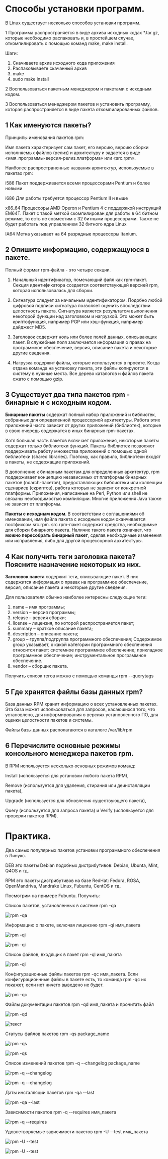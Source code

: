 # Способы установки программ. 

В Linux существует несколько способов установки программ.

1 Программа распространяется в виде архива исходных кодах *.tar.gz, которые необходимо распаковать и, в простейшем случае, откомпилировать с помощью команд make, make install.

Шаги: 

1. Скачиваете архив исходного кода приложения
2. Распаковываете скачанный архив
3. make
4. sudo make install

2 Воспользоваться пакетным менеджером и пакетами с исходным кодом. 

3 Воспользоваться менеджером пакетов и установить программу, которая распространяется в виде пакета откомпилированных файлов.


## 1 Как именуются пакеты? 

Принципы именования пакетов rpm: 

Имя пакета характеризует сам пакет, его версию, версию сборки исполняемых файлов (релиз) и архитектуру и задается в виде «имя_программы-версия-релиз.платформа» или «src.rpm». 

Наиболее распространенные названия архитектур, используемые в пакетах rpm: 

i586 Пакет поддерживается всеми процессорами Pentium и более новыми 

i686 Для работы требуется процессор Pentium II и выше 

x86_64 Процессоры AMD Operon и Pentium 4 с поддержкой инструкций EM64T. Пакет с такой меткой скомпилирован для работы в 64 битном режиме, то есть не совместим с 32 битными процессорами. Также не будет работать под управлением 32 битного ядра Linux

IA64 Метка указывает на 64 разрядные процессоры Itanium. 


## 2 Опишите информацию, содержащуюся в пакете. 

Полный формат rpm-файла - это четыре секции.

1) Начальный идентификатор, помечающий файл как rpm-пакет. Секция идентификатора создается соответствующей версией rpm, которая использовалась для сборки.

2) Сигнатура следует за начальным идентификатором. Подобно любой цифровой подписи сигнатура позволяет оценить впоследствии целостность пакета. Сигнатура является результатом выполнения некоторой функции над заголовком и нагрузкой. Это может быть криптофункция, например PGP или хэш-функция, например дайджест MD5.

3) Заголовок содержит ноль или более полей данных, описывающих пакет. В служебные поля заключается информация о правах на программное обеспечение, версия, описание пакета и некоторые другие сведения.

4) Нагрузка содержит файлы, которые используются в проекте. Когда отдана команда на установку пакета, эти файлы копируются в систему в нужные места. Все дерево каталогов и файлов пакета сжато с помощью gzip.


## 3 Существует два типа пакетов rpm - бинарные и с исходным кодом. 

**Бинарные пакеты** содержат полный набор приложений и библиотек, собранных для определенной процессорной архитектуры. Работа этих приложений часто зависит от других приложений (библиотек), которые в свою очередь содержатся в иных бинарных rpm-пакетах.

Хотя большая часть пакетов включает приложения, некоторые пакеты содержат только библиотеки функций. Пакеты библиотек позволяют поддерживать работу множества приложений с помощью одной библиотеки (shared libraries). Поэтому, как правило, библиотеки входят в пакеты, не содержащие приложений.

В дополнение к бинарным пакетам для определенных архитектур, rpm поддерживает концепцию независимых от платформы бинарных пакетов (noarch-пакетов), предоставляющих библиотеки или коллекции сценариев (скриптов), работа которых не зависит от конкретной платформы. Приложения, написанные на Perl, Python или shell не связаны необходимостью компиляции. Многие приложения Java также не зависят от платформы.

**Пакеты с исходным кодом**. В соответствии с соглашениями об именовании, имя файла пакета с исходным кодом оканчивается постфиксом src.rpm. 
src.rpm-пакет содержит средства, необходимые для сборки бинарного пакета. Наличие такого пакета означает, что **можно пересобрать бинарный пакет**, сделав необходимые изменения или исправления, либо для другой процессорной архитектуры. 


## 4 Как получить теги заголовка пакета? Поясните назначение некоторых из них. 

**Заголовок пакета** содержит теги, описывающие пакет. В них содержится информация о правах на программное обеспечение, версия, описание пакета и некоторые другие сведения. 

Для пользователя обычно наиболее интересны следующие теги: 

1. name – имя программы;
2. version – версия программы;
3. release – версия сборки;
4. license – лицензия, по которой распространяется пакет;
5. summary – краткое описание пакета;
6. description – описание пакета;
7. group – группа/подгруппа программного обеспечения; Содержимое group указывает, к какой категории программного обеспечения относится пакет: системное программное обеспечение; прикладное программное обеспечение; инструментальное программное обеспечение. 
8. vendor – сборщик пакета.

Получить список тегов можно с помощью команды rpm --querytags


## 5 Где хранятся файлы базы данных rpm? 

База данных RPM хранит информацию о всех установленных пакетах. Эта база может использоваться для запросов, касающихся того, что установлено, для информирования о версиях установленного ПО, для оценки целостности пакетов и системы.

Файлы базы данных располагаются в каталоге /var/lib/rpm


## 6 Перечислите основные режимы консольного менеджера пакетов rpm. 

В RPM используется несколько основных режимов команд: 

Install (используется для установки любого пакета RPM), 

Remove (используется для удаления, стирания или деинсталляции пакета), 

Upgrade (используется для обновления существующего пакета), 

Query (используется для запроса пакета) и Verify (используется для проверки пакетов RPM).


# Практика. 

Два самых популярных пакетов установки программного обеспечения в Линукс.

DEB это пакеты Debian подобных дистрибутивов: Debian, Ubunta, Mint, Q4OS и тд.

RPM это пакеты дистрибутивов на базе RedHat: Fedora, ROSA, OpenMandriva, Mandrake Linux, Fubuntu, CentOS и тд. 

Посмотрим на примере Fubuntu. Получить: 

Список пакетов, установленных в системе rpm -qa

![rpm -qa](https://sun9-5.userapi.com/impg/rFB7C4tyL0kdET4XlPhqJNlouLWkCozYM6UtTQ/F8Bbi3jye-Y.jpg?size=335x41&quality=95&sign=3f11b8c29d724a247e67beedda9d1000&type=album)

Информацию о пакете, включая лицензию rpm -qi имя_пакета 

![rpm -qi](https://sun9-45.userapi.com/impg/9NQQj-G5IUP5aKPZEsNB43tGm0OZI4Hb0edugQ/ZjDqZMSiMXY.jpg?size=814x450&quality=95&sign=dbffbaad6f9c4a6e6964faaec15c5a39&type=album) 

![rpm -qi](https://sun9-32.userapi.com/impg/SKid7fQbAglzqzttgcTdRzdAcD0iLvEiXs5F9w/ssqT1vRI8yk.jpg?size=846x371&quality=95&sign=1275fbaa52c0e43976c9cd13abc31930&type=album) 

Список файлов, входящих в пакет rpm -ql имя_пакета 

![rpm -ql](https://sun9-68.userapi.com/impg/025EoxmTBbbkLzaJXr2qheXrzndWahVXycFB3g/0ocS-uyL_nE.jpg?size=614x627&quality=95&sign=50b7bfd17e3a69ff5697360cb80facf2&type=album) 
 
Конфигурационные файлы пакетов rpm -qc имя_пакета. 
Если конфигурационнные файлы в пакете есть, то команда rpm -qc их покажет, если нет ничего выведено не будет. 

![rpm -qc](https://sun9-73.userapi.com/impg/BvRjew8OddoEWsGMUvrEZs-VtDIl65r0nR_YyQ/UVGZ0fdYE3U.jpg?size=690x135&quality=95&sign=7cd2757ed1dfbfddc2c8bd62c4f9eee5&type=album) 

Файлы документации пакетов rpm -qd имя_пакета и прочитать файл

![rpm -qd](https://sun9-65.userapi.com/impg/Kj2IWYHgZni9m6052EWdOTPHIMrg5lfOeACmqw/zRc5I61oNRA.jpg?size=815x594&quality=95&sign=1a27b066adee0b3d3507618b8dc4ee65&type=album)

![текст](https://sun9-37.userapi.com/impg/uLrmMTehzpH8Su3rdCBS-rKWP8Tj_4SGjq8Szg/6vtKYJP9FCM.jpg?size=774x485&quality=95&sign=6d66f8e30d85c9eec1e1cfafda587774&type=albumrl)

Статусы файлов пакетов rpm -qs package_name 

![rpm -qs](https://sun9-66.userapi.com/impg/U71LNXYZCdMgqVOdkD8KQbGsMBkGOrSqOm5H1Q/Tk_68hO7OjU.jpg?size=706x655&quality=95&sign=a388551f2b410dc323acc88c99d65c42&type=album) 

![rpm -qs](https://sun9-26.userapi.com/impg/QZymwD0juNzBNHLhNoEekpB6008TfHHP2RPsiA/MExxKW1NDO0.jpg?size=595x146&quality=95&sign=735dc7708ede12885ed281b9b234b8ea&type=album)

Список изменений пакетов rpm -q --changelog package_name 

![rpm -q --changelog](https://sun9-9.userapi.com/impg/FGD5k7Fniy_MJ0WHQvBztmal2717u8lHvw7e4A/KbE3nkFKTS8.jpg?size=913x588&quality=95&sign=f0488c11a3984fdb897734aed9dd7b73&type=album)

![rpm -q --changelog](https://sun9-16.userapi.com/impg/yLu3FOmCUH4xCHIwAX91d3wKvUPXrKQTnb_y0A/25SvqJkQXss.jpg?size=922x489&quality=95&sign=7d2eadad03c6f0d5c5cf293db101caef&type=album) 
 
Даты инсталляции пакетов rpm -qa --last 

![rpm -qa --last](https://sun9-33.userapi.com/impg/kaGmCYamCUth5UdP0rRE9Xuc0LlnkB8iCpq0Kw/5FvGSrwssAk.jpg?size=842x625&quality=95&sign=aecf59fdd7bb0e40787c0dc1a51fdb9b&type=album)

Зависимости пакетов rpm -q --requires имя_пакета 

![rpm -q --requires](https://sun9-42.userapi.com/impg/GZy8lVuJgaQY9tgyM6QFBISbbH9zDIbuAqtYpA/9NDnVgWfpoQ.jpg?size=697x648&quality=95&sign=84504c57388e7374b669f4f2a904c19b&type=album) 

Удовлетворяемые зависимости пакетов
rpm -U --test имя_пакета 

![rpm -U --test](https://sun9-24.userapi.com/impg/eQ8nrnVhc1nnQ7eirq7-N5FaFwgXUlsQjvXFtg/oQ919b3tb5w.jpg?size=883x405&quality=95&sign=34bd283ce7f8328772be2295fce392bf&type=album) 

![rpm -U --test](https://sun9-17.userapi.com/impg/821tqe29jYUDLavbGkNoj8sB52V59EqWSVbJKg/sewZmx8Tk-0.jpg?size=885x351&quality=95&sign=0d379ce46d679130da98f50c2166e8ad&type=album) 